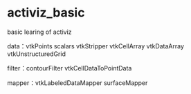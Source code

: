 # activiz_basic
basic learing of activiz

data：vtkPoints    scalars   vtkStripper vtkCellArray vtkDataArray  vtkUnstructuredGrid 

filter：contourFilter  vtkCellDataToPointData 

mapper：vtkLabeledDataMapper  surfaceMapper  

